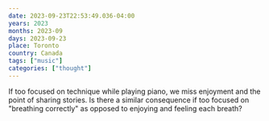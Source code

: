```yaml
---
date: 2023-09-23T22:53:49.036-04:00
years: 2023
months: 2023-09
days: 2023-09-23
place: Toronto
country: Canada
tags: ["music"]
categories: ["thought"]
---
```

If too focused on technique while playing piano, we miss enjoyment and the point of sharing stories. Is there a similar consequence if too focused on "breathing correctly" as opposed to enjoying and feeling each breath?

